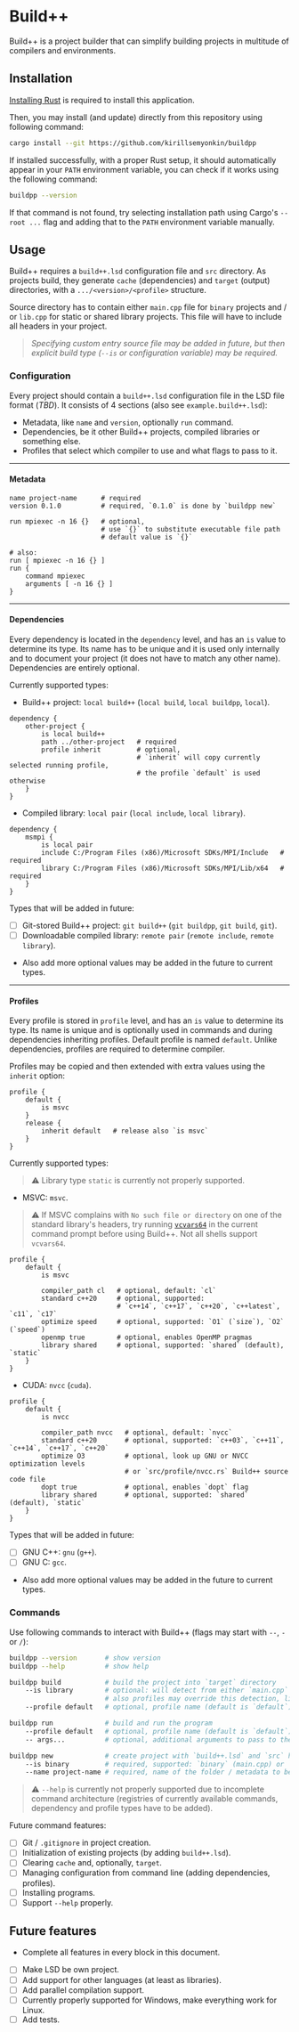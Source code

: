 # Build++

Build++ is a project builder that can simplify building projects in multitude of compilers and
environments.

## Installation

[Installing Rust](https://www.rust-lang.org/tools/install) is required to install this application.

Then, you may install (and update) directly from this repository using following command:

```sh
cargo install --git https://github.com/kirillsemyonkin/buildpp
```

If installed successfully, with a proper Rust setup, it should automatically appear in your `PATH`
environment variable, you can check if it works using the following command:

```sh
buildpp --version
```

If that command is not found, try selecting installation path using Cargo's `--root ...` flag and
adding that to the `PATH` environment variable manually.

## Usage

Build++ requires a `build++.lsd` configuration file and `src` directory. As projects build, they
generate `cache` (dependencies) and `target` (output) directories, with a `.../<version>/<profile>`
structure.

Source directory has to contain either `main.cpp` file for `binary` projects and / or `lib.cpp` for
static or shared library projects. This file will have to include all headers in your project.

> *Specifying custom entry source file may be added in future,
but then explicit build type (`--is` or configuration variable) may be required.*

### Configuration

Every project should contain a `build++.lsd` configuration file in the LSD file format (*TBD*).
It consists of 4 sections (also see `example.build++.lsd`):

- Metadata, like `name` and `version`, optionally `run` command.
- Dependencies, be it other Build++ projects, compiled libraries or something else.
- Profiles that select which compiler to use and what flags to pass to it.

---

#### Metadata

```lsd
name project-name      # required
version 0.1.0          # required, `0.1.0` is done by `buildpp new`

run mpiexec -n 16 {}   # optional,
                       # use `{}` to substitute executable file path
                       # default value is `{}`

# also:
run [ mpiexec -n 16 {} ]
run {
    command mpiexec
    arguments [ -n 16 {} ]
}
```

---

#### Dependencies

Every dependency is located in the `dependency` level, and has an `is` value to determine its type.
Its name has to be unique and it is used only internally and to document your project (it does not
have to match any other name). Dependencies are entirely optional.

Currently supported types:

- Build++ project: `local build++` (`local build`, `local buildpp`, `local`).

```lsd
dependency {
    other-project {
        is local build++
        path ../other-project   # required
        profile inherit         # optional,
                                # `inherit` will copy currently selected running profile,
                                # the profile `default` is used otherwise
    }
}
```

- Compiled library: `local pair` (`local include`, `local library`).

```lsd
dependency {
    msmpi {
        is local pair
        include C:/Program Files (x86)/Microsoft SDKs/MPI/Include   # required
        library C:/Program Files (x86)/Microsoft SDKs/MPI/Lib/x64   # required
    }
}
```

Types that will be added in future:

- [ ] Git-stored Build++ project: `git build++` (`git buildpp`, `git build`, `git`).
- [ ] Downloadable compiled library: `remote pair` (`remote include`, `remote library`).
- Also add more optional values may be added in the future to current types.

---

#### Profiles

Every profile is stored in `profile` level, and has an `is` value to determine its type. Its name is
unique and is optionally used in commands and during dependencies inheriting profiles. Default
profile is named `default`. Unlike dependencies, profiles are required to determine compiler.

Profiles may be copied and then extended with extra values using the `inherit` option:

```lsd
profile {
    default {
        is msvc
    }
    release {
        inherit default   # release also `is msvc`
    }
}
```

Currently supported types:

> ⚠️ Library type `static` is currently not properly supported.

- MSVC: `msvc`.

> ⚠️ If MSVC complains with `No such file or directory` on one of the standard library's headers,
    try running [`vcvars64`](https://learn.microsoft.com/en-us/cpp/build/building-on-the-command-line?view=msvc-170#developer_command_file_locations)
    in the current command prompt before using Build++. Not all shells support `vcvars64`.

```lsd
profile {
    default {
        is msvc

        compiler_path cl   # optional, default: `cl`
        standard c++20     # optional, supported:
                           # `c++14`, `c++17`, `c++20`, `c++latest`, `c11`, `c17`
        optimize speed     # optional, supported: `O1` (`size`), `O2` (`speed`)
        openmp true        # optional, enables OpenMP pragmas
        library shared     # optional, supported: `shared` (default), `static`
    }
}
```

- CUDA: `nvcc` (`cuda`).

```lsd
profile {
    default {
        is nvcc
        
        compiler_path nvcc   # optional, default: `nvcc`
        standard c++20       # optional, supported: `c++03`, `c++11`, `c++14`, `c++17`, `c++20`
        optimize O3          # optional, look up GNU or NVCC optimization levels
                             # or `src/profile/nvcc.rs` Build++ source code file
        dopt true            # optional, enables `dopt` flag
        library shared       # optional, supported: `shared` (default), `static`
    }
}
```

Types that will be added in future:

- [ ] GNU C++: `gnu` (`g++`).
- [ ] GNU C: `gcc`.
- Also add more optional values may be added in the future to current types.

### Commands

Use following commands to interact with Build++ (flags may start with `--`, `-` or `/`):

```sh
buildpp --version       # show version
buildpp --help          # show help

buildpp build           # build the project into `target` directory
    --is library        # optional: will detect from either `main.cpp` or `lib.cpp`.
                        # also profiles may override this detection, like CUDA's `main.cu`.
    --profile default   # optional, profile name (default is `default`)

buildpp run             # build and run the program
    --profile default   # optional, profile name (default is `default`)
    -- args...          # optional, additional arguments to pass to the running program

buildpp new             # create project with `build++.lsd` and `src` hello world program
    --is binary         # required, supported: `binary` (main.cpp) or `library` (lib.cpp)
    --name project-name # required, name of the folder / metadata to be made
```

> ⚠️ `--help` is currently not properly supported due to incomplete command architecture (registries
  of currently available commands, dependency and profile types have to be added).

Future command features:

- [ ] Git / `.gitignore` in project creation.
- [ ] Initialization of existing projects (by adding `build++.lsd`).
- [ ] Clearing `cache` and, optionally, `target`.
- [ ] Managing configuration from command line (adding dependencies, profiles).
- [ ] Installing programs.
- [ ] Support `--help` properly.

## Future features

- Complete all features in every block in this document.
- [ ] Make LSD be own project.
- [ ] Add support for other languages (at least as libraries).
- [ ] Add parallel compilation support.
- [ ] Currently properly supported for Windows, make everything work for Linux.
- [ ] Add tests.
